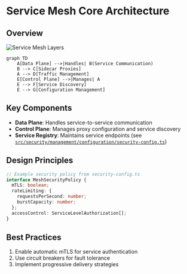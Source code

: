 # Service Mesh Core Architecture

## Overview
![Service Mesh Layers](https://mermaid.ink/svg/...)

```mermaid
graph TD
    A[Data Plane] -->|Handles| B(Service Communication)
    B --> C[Sidecar Proxies]
    A --> D[Traffic Management]
    E[Control Plane] -->|Manages| A
    E --> F[Service Discovery]
    E --> G[Configuration Management]
```

## Key Components
- **Data Plane**: Handles service-to-service communication
- **Control Plane**: Manages proxy configuration and service discovery
- **Service Registry**: Maintains service endpoints (see [`src/security/management/configuration/security-config.ts`](../src/security/management/configuration/security-config.ts))

## Design Principles
```ts
// Example security policy from security-config.ts
interface MeshSecurityPolicy {
  mTLS: boolean;
  rateLimiting: {
    requestsPerSecond: number;
    burstCapacity: number;
  };
  accessControl: ServiceLevelAuthorization[];
}
```

## Best Practices
1. Enable automatic mTLS for service authentication
2. Use circuit breakers for fault tolerance
3. Implement progressive delivery strategies